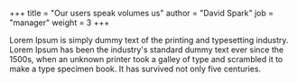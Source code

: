 +++
title = "Our users speak volumes us"
author = "David Spark"
job = "manager"
weight = 3
+++

Lorem Ipsum is simply dummy text of the printing and typesetting industry. Lorem Ipsum has been the industry's standard dummy text ever since the 1500s, when an unknown printer took a galley of type and scrambled it to make a type specimen book. It has survived not only five centuries.
